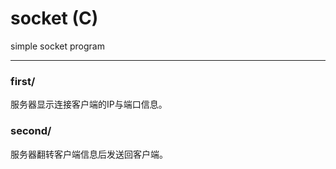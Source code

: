# socket  (C)
simple socket program

---
### first/
服务器显示连接客户端的IP与端口信息。
### second/
服务器翻转客户端信息后发送回客户端。
